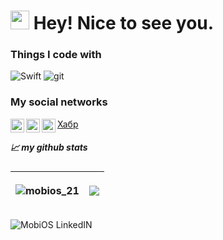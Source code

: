 <!---
MobiOS-21/MobiOS-21 is a ✨ special ✨ repository because its `README.md` (this file) appears on your GitHub profile.
You can click the Preview link to take a look at your changes.
--->
<h1><img src="https://emojis.slackmojis.com/emojis/images/1531849430/4246/blob-sunglasses.gif?1531849430" width="30"/> Hey! Nice to see you.</h1>
<h3>Things I code with</h3>
<p>
   <img alt="Swift" src="https://img.shields.io/badge/swift-F54A2A?style=for-the-badge&logo=swift&logoColor=white" />
  <img alt="git" src="https://img.shields.io/badge/git-%23F05033.svg?style=for-the-badge&logo=git&logoColor=white" />
</p>
<h3> My social networks </h3>
<a 
  <img align="left" alt="MobiOS Instagram" width="22px" src="https://img.shields.io/github/followers/mobios-21?style=social" />
</a>
<a href="https://career.habr.com/mobios_21">
  Хабр
</a>
<a href="https://www.instagram.com/mobios_21/">
  <img align="left" alt="MobiOS Instagram" width="22px" src="https://raw.githubusercontent.com/hussainweb/hussainweb/main/icons/instagram.png" />
</a>
<a href="https://www.linkedin.com/mwlite/in/aleksandr-dergilev-309551199">
  <img align="left" alt="MobiOS LinkedIN" width="22px" src="https://raw.githubusercontent.com/peterthehan/peterthehan/master/assets/linkedin.svg" />
</a>
<a href="vk.com/mobios">
  <img align="left" alt="MobiOS VK" width="22px" src="http://s1.iconbird.com/ico/2013/11/499/w512h5121384975213MezhdunarodnylogotipVK.png" />
</a>
<br />
<h5>📈 my github stats</h5>

| <p align="left"> <img src="https://github-readme-stats.vercel.app/api?username=mobios-21&show_icons=true&theme=gotham" alt="mobios_21" /> | <a href="https://github.com/anuraghazra/github-readme-stats"><img align="center" src="https://github-readme-stats.vercel.app/api/top-langs/?username=mobios-21&layout=compact&theme=gotham" /></a> |
| ------------- | ------------- |
  
<img align="left" alt="MobiOS LinkedIN" src="https://img.shields.io/github/followers/mobios-21?style=social" />
